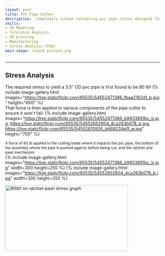 ```yaml
---
layout: post
title: PVC Pipe Cutter
description:  Completely custom ratcheting pvc pipe cutter designed for larger pipe diameters of 3.5 inches and below.
skills: 
- 3D Modeling
- Tolerance Analysis
- 3D printing
- Manufacturing
- Stress Analysis (FEA)
main-image: /stock picture.png
---
```


---
## Stress Analysis
The required stress to yield a 3.5" OD pvc pipe is first found to be 80 lbf
{% include image-gallery.html images="https://live.staticflickr.com/65535/54552471386_fbaa2162d1_b.jpg" height="600" %}
<br>
That force is then applied to various components of the pipe cutter to ensure it won't fail:
{% include image-gallery.html images="https://live.staticflickr.com/65535/54552471366_b993385fbc_b.jpg, https://live.staticflickr.com/65535/54552652604_4ca263b078_b.jpg, https://live.staticflickr.com/65535/54552810935_b669234e1f_w.jpg" height="700" %}

<span style="font-size: 12px">A force of 80 lb applied to the cutting blade where it impacts the pvc pipe, the bottom of the assembly where the pipe is pushed against before being cut, and the ratchet and pawl mechanism</span>  
{% include image-gallery.html images="https://live.staticflickr.com/65535/54552471366_b993385fbc_b.jpg" width=300 height=250 %}
{% include image-gallery.html images="https://live.staticflickr.com/65535/54552652604_4ca263b078_b.jpg" width=300 height=250 %}

<a data-flickr-embed="true" href="https://www.flickr.com/photos/202895974@N04/54552810935/in/dateposted-public/" title="80lbf on ratchet-pawl stress graph"><img src="https://live.staticflickr.com/65535/54552810935_b669234e1f_w.jpg" width="400" height="215" alt="80lbf on ratchet-pawl stress graph"/></a><script async src="//embedr.flickr.com/assets/client-code.js" charset="utf-8"></script>
